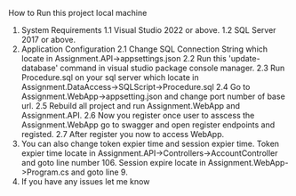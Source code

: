 How to Run this project local machine
1. System Requirements
   1.1 Visual Studio 2022 or above.
   1.2 SQL Server 2017 or above.
2. Application Configuration
   2.1 Change SQL Connection String which locate in Assignment.API->appsettings.json
   2.2 Run this 'update-database'  command in visual studio package console manager.
   2.3 Run Procedure.sql on your sql server which locate in Assignment.DataAccess->SQLScript->Procedure.sql
   2.4 Go to Assignment.WebApp->appsetting.json and change port number of base url.
   2.5 Rebuild all project and run Assignment.WebApp and Assignment.API.
   2.6 Now you register once user to asscess the Assignment.WebApp go to swagger and open register endpoints and registed.
   2.7 After register you now to access WebApp.
3. You can also change token expier time and session expier time. Token expier time locate in Assignment.API->Controllers->AccountController and goto line number 106. Session expire locate in Assignment.WebApp->Program.cs and goto line 9.
4. If you have any issues let me know
   

